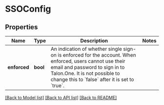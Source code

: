 # SSOConfig

## Properties
Name | Type | Description | Notes
------------ | ------------- | ------------- | -------------
**enforced** | **bool** | An indication of whether single sign-on is enforced for the account. When enforced, users cannot use their email and password to sign in to Talon.One. It is not possible to change this to &#x60;false&#x60; after it is set to &#x60;true&#x60;.  | 

[[Back to Model list]](../README.md#documentation-for-models) [[Back to API list]](../README.md#documentation-for-api-endpoints) [[Back to README]](../README.md)


